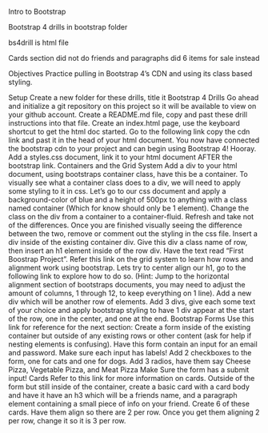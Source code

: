 Intro to Bootstrap

Bootstrap 4 drills in bootstrap folder

bs4drill is html file

Cards section did not do friends and paragraphs
did 6 items for sale instead

Objectives
Practice pulling in Bootstrap 4’s CDN and using its class based styling.

Setup
Create a new folder for these drills, title it Bootstrap 4 Drills
Go ahead and initialize a git repository on this project so it will be available to view on your github account.
Create a README.md file, copy and past these drill instructions into that file.
Create an index.html page, use the keyboard shortcut to get the html doc started.
Go to the following link copy the cdn link and past it in the head of your html document.
You now have connected the bootstrap cdn to your project and can begin using Bootstrap 4! Hooray.
Add a styles.css document, link it to your html document AFTER the bootstrap link.
Containers and the Grid System
Add a div to your html document, using bootstraps container class, have this be a container.
To visually see what a container class does to a div, we will need to apply some styling to it in css. Let’s go to our css document and apply a background-color of blue and a height of 500px to anything with a class named container (Which for know should only be 1 element).
Change the class on the div from a container to a container-fluid. Refresh and take not of the differences. Once you are finished visually seeing the difference between the two, remove or comment out the styling in the css file.
Insert a div inside of the existing container div. Give this div a class name of row, then insert an h1 element inside of the row div. Have the text read “First Boostrap Project”.
Refer this link on the grid system to learn how rows and alignment work using bootstrap. Lets try to center align our h1, go to the following link to explore how to do so. (Hint: Jump to the horizontal alignment section of bootstraps documents, you may need to adjust the amount of columns, 1 through 12, to keep everything on 1 line).
Add a new div which will be another row of elements. Add 3 divs, give each some text of your choice and apply bootstrap styling to have 1 div appear at the start of the row, one in the center, and one at the end.
Bootstrap Forms
Use this link for reference for the next section:
Create a form inside of the existing container but outside of any existing rows or other content (ask for help if nesting elements is confusing).
Have this form contain an input for an email and password. Make sure each input has labels!
Add 2 checkboxes to the form, one for cats and one for dogs.
Add 3 radios, have them say Cheese Pizza, Vegetable Pizza, and Meat Pizza
Make Sure the form has a submit input!
Cards
Refer to this link for more information on cards.
Outside of the form but still inside of the container, create a basic card with a card body and have it have an h3 which will be a friends name, and a paragraph element containing a small piece of info on your friend. Create 6 of these cards.
Have them align so there are 2 per row.
Once you get them aligning 2 per row, change it so it is 3 per row.